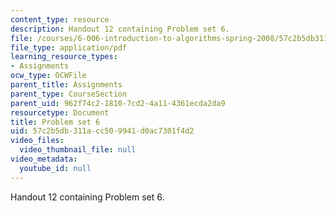```yaml
---
content_type: resource
description: Handout 12 containing Problem set 6.
file: /courses/6-006-introduction-to-algorithms-spring-2008/57c2b5db311acc509941d0ac7301f4d2_ps6.pdf
file_type: application/pdf
learning_resource_types:
- Assignments
ocw_type: OCWFile
parent_title: Assignments
parent_type: CourseSection
parent_uid: 962f74c2-1810-7cd2-4a11-4361ecda2da9
resourcetype: Document
title: Problem set 6
uid: 57c2b5db-311a-cc50-9941-d0ac7301f4d2
video_files:
  video_thumbnail_file: null
video_metadata:
  youtube_id: null
---
```

Handout 12 containing Problem set 6.

